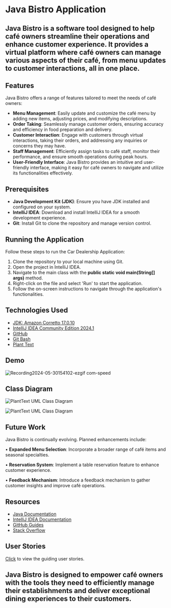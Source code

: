 # Java Bistro Application

## Java Bistro is a software tool designed to help café owners streamline their operations and enhance customer experience. It provides a virtual platform where café owners can manage various aspects of their café, from menu updates to customer interactions, all in one place.


## Features
Java Bistro offers a range of features tailored to meet the needs of café owners:

- **Menu Management**: Easily update and customize the café menu by adding new items, adjusting prices, and modifying descriptions.
- **Order Taking**: Seamlessly manage customer orders, ensuring accuracy and efficiency in food preparation and delivery.
- **Customer Interaction**: Engage with customers through virtual interactions, taking their orders, and addressing any inquiries or concerns they may have.
- **Staff Management**: Efficiently assign tasks to café staff, monitor their performance, and ensure smooth operations during peak hours.
- **User-Friendly Interface**: Java Bistro provides an intuitive and user-friendly interface, making it easy for café owners to navigate and utilize its functionalities effectively.


## Prerequisites

* **Java Development Kit (JDK)**: Ensure you have JDK installed and configured on your system.
* **IntelliJ IDEA**: Download and install IntelliJ IDEA for a smooth development experience.
* **Git**: Install Git to clone the repository and manage version control.

## Running the Application

Follow these steps to run the Car Dealership Application:

1. Clone the repository to your local machine using Git.
2. Open the project in IntelliJ IDEA.
3. Navigate to the main class with the **public static void main(String[] args)** method.
4. Right-click on the file and select 'Run' to start the application.
5. Follow the on-screen instructions to navigate through the application's functionalities.

## Technologies Used

- [JDK: Amazon Corretto 17.0.10](https://github.com/corretto/corretto-17/releases)
- [IntelliJ IDEA Community Edition 2024.1](https://www.bing.com/ck/a?!&&p=e0b1a0a46e9c6b8aJmltdHM9MTcxNDUyMTYwMCZpZ3VpZD0wZWEzYzk2MC01NjI2LTZmNjEtM2U0Ni1kZDI2NTc3NDZlODgmaW5zaWQ9NTIyMw&ptn=3&ver=2&hsh=3&fclid=0ea3c960-5626-6f61-3e46-dd2657746e88&psq=intellij+idea&u=a1aHR0cHM6Ly93d3cuamV0YnJhaW5zLmNvbS9pZGVhLw&ntb=1)
- [GitHub](https://github.com/izabekovaisha/FinancialTracker)
- [Git Bash](https://gitforwindows.org)
- [Plant Text](https://www.planttext.com/)

## Demo

![Recording2024-05-30154102-ezgif com-speed](https://github.com/izabekovaisha/JavaBistro/assets/166551874/83a7f938-2c86-4663-abb8-e9a8e3f3efa2)


## Class Diagram

![PlantText UML Class Diagram](https://www.planttext.com/api/plantuml/png/hLJHRjim37pFL-ZHHRryGH4CQr6WGBSEJNw0aRX4g6mPefoX7VhlasHRbcqbQ87c9GBlgEFHfBwJ1MFRIgqQu2zmGCPrjMvKQq2HF1pjkiAwNSEUh05kkG8Y9FPlnHWRWYn4sKz7VB1OTQ3_VMDRQsHzO3LKE0Q5RlSAMMCaZz7hc5uaEUM4UpMIUyu1xIz7AnAaJt38Rv-JGh7UdiD1yLQ1nOJvldg_t8b91phZjqVPKCQrVMqIVu5L9D07pEqSBMCkL_WarUhkC7YAfTwvw4kcr3yAJjeimYJV4WSXkPXab2apQ-4-y38rEcphahxKtXPgyLVoO-fGrdRY8vhR6mGnHXybsPkTRXg7RPn4ED28xxLM2BL3W2oAfAXUj1YKoeb2UURcSdvZujFVbEdFsBaV_kOKcchuqUbbKj8WA6dNILvg_gqc-u7UdryNRGIQwQAqP7M59ZU0qb3OvGNYCYV0TRoccEUMyvpyH0xqV6iVuH9wtoereideFNctgR5eblU7sQWDOxDXr9-GPfImS1ic_DyS2y_9Xd7_DnOQgYWMqkLvoJ8ZLIubhfRjz-s8ds8-YgEKd-Eejk3rkeuKJaj2NuJN2WzeWf-q50o4Y0iOrt-mbo5tZrZt3WQt6Kwdr3thtlqdjYHS8IGr2bx3nxX32r8jwoOuuJDobCqotoLpx3xbi6N_0G00)

![PlantText UML Class Diagram](https://www.planttext.com/api/plantuml/png/fLJRQiCm37tlL-YnfLs_O9H1rx71BgNPdiOOcgCbfeuTBAUxqN-VSslI9eMEvI51Ef9yV2GbHR76Y42OP9ggpA9Y6SLkocGtKX33pm00X49cM94WcRhIbJzd43WhTGIhnNnnitmCNgyURYyNgneVmyR842BIPD5HbJzyi25PCFbxb8Tk1zj1UeI7CsdgJ-2fr8xiE-uexMnuB4CQMkEQLaJk7XCQZXeaDDcReXoP6tP3NmKOTVWXHHp8RpgTJo79lZvBIudCaWwVdKpQascSRyOeGWsIxmXTdtyU4t5F1dqwY_r91RIVDpuWDcon6PsYsJxHVgGyiXzRr7JRS34PJAu1ExSxNgnxsbwv2kxHvC-Jq1h-A5DeJslk-23ypvB_TqmpsHxC9x_DDxjzQLCNgFrk0fVV1YXNL6JMadQ5SI1rWb9Njtf-0RGH7pOZb9mg_Bes2GN24kbkknnQTqyVHVqEMkKNu94268P1fKeRkvNipYlbPtue50bNcLntGlZ_KMJirwICBhqpm0rAXLxwEdxI6hrgZNfONFhiTH-zUInJxW0Y9h4sMNSVV1i4gPOUUOylI8TPedu1)

## Future Work

Java Bistro is continually evolving. Planned enhancements include:

• **Expanded Menu Selection**: Incorporate a broader range of café items and seasonal specialties.

• **Reservation System**: Implement a table reservation feature to enhance customer experience.

• **Feedback Mechanism**: Introduce a feedback mechanism to gather customer insights and improve café operations.

## Resources

- [Java Documentation](https://docs.oracle.com/javase/8/docs/api/)
- [IntelliJ IDEA Documentation](https://www.jetbrains.com/help/idea/)
- [GitHub Guides](https://guides.github.com/)
- [Stack Overflow](https://www.bing.com/ck/a?!&&p=e48468e05c424ae9JmltdHM9MTcxNDUyMTYwMCZpZ3VpZD0wZWEzYzk2MC01NjI2LTZmNjEtM2U0Ni1kZDI2NTc3NDZlODgmaW5zaWQ9NTIxOA&ptn=3&ver=2&hsh=3&fclid=0ea3c960-5626-6f61-3e46-dd2657746e88&psq=stack+overflow&u=a1aHR0cHM6Ly9zdGFja292ZXJmbG93LmNvbS8&ntb=1)

## User Stories

[Click](https://github.com/users/izabekovaisha/projects/7/views/1) to view the guiding user stories.

## Java Bistro is designed to empower café owners with the tools they need to efficiently manage their establishments and deliver exceptional dining experiences to their customers.
